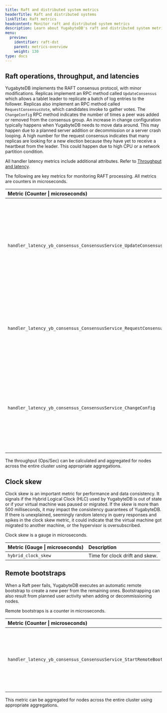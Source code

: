 ```yaml
---
title: Raft and distributed system metrics
headerTitle: Raft and distributed systems
linkTitle: Raft metrics
headcontent: Monitor raft and distributed system metrics
description: Learn about YugabyteDB's raft and distributed system metrics, and how to select and use the metrics.
menu:
  preview:
    identifier: raft-dst
    parent: metrics-overview
    weight: 130
type: docs
---
```


## Raft operations, throughput, and latencies

YugabyteDB implements the RAFT consensus protocol, with minor modifications. Replicas implement an RPC method called `UpdateConsensus` which allows a tablet leader to replicate a batch of log entries to the follower. Replicas also implement an RPC method called `RequestConsensusVote`, which candidates invoke to gather votes. The `ChangeConfig` RPC method indicates the number of times a peer was added or removed from the consensus group. An increase in change configuration typically happens when YugabyteDB needs to move data around. This may happen due to a planned server addition or decommission or a server crash looping. A high number for the request consensus indicates that many replicas are looking for a new election because they have yet to receive a heartbeat from the leader. This could happen due to high CPU or a network partition condition.

All handler latency metrics include additional attributes. Refer to [Throughput and latency](../throughput/).

The following are key metrics for monitoring RAFT processing. All metrics are counters in microseconds.

| Metric (Counter \| microseconds) | Description |
| :----- | :--- |
| `handler_latency_yb_consensus_ConsensusService_UpdateConsensus` | Time to replicate a batch of log entries from the leader to the follower. Includes the total count of the RPC method being invoked.
| `handler_latency_yb_consensus_ConsensusService_RequestConsensusVotes` | Time by candidates to gather votes. Includes the total count of the RPC method being invoked.
| `handler_latency_yb_consensus_ConsensusService_ChangeConfig` | Time by candidates to add or remove a peer from the Raft group. Includes the total count of the RPC method being invoked.

<!-- | Metrics | Unit | Type | Description |
| :------ | :--- | :--- | :---------- |
| `handler_latency_yb_consensus_ConsensusService_UpdateConsensus` | microseconds | counter | The time in microseconds to replicate a batch of log entries from the leader to the follower. This metric includes the total count of the RPC method being invoked. |
| `handler_latency_yb_consensus_ConsensusService_RequestConsensusVotes` | microseconds | counter | The time in microseconds by candidates to gather votes. This metric includes the total count of the RPC method being invoked. |
| `handler_latency_yb_consensus_ConsensusService_ChangeConfig` | microseconds | counter | The time in microseconds by candidates to add or remove a peer from the Raft group. This metric includes the total count of the RPC method being invoked. | -->

The throughput (Ops/Sec) can be calculated and aggregated for nodes across the entire cluster using appropriate aggregations.

## Clock skew

Clock skew is an important metric for performance and data consistency. It signals if the Hybrid Logical Clock (HLC) used by YugabyteDB is out of state or if your virtual machine was paused or migrated. If the skew is more than 500 milliseconds, it may impact the consistency guarantees of YugabyteDB. If there is unexplained, seemingly random latency in query responses and spikes in the clock skew metric, it could indicate that the virtual machine got migrated to another machine, or the hypervisor is oversubscribed.

Clock skew is a gauge in microseconds.

| Metric (Gauge \| microseconds) | Description |
| :--- | :--- |
| `hybrid_clock_skew`| Time for clock drift and skew.

<!-- | Metrics | Unit | Type | Description |
| :------ | :--- | :--- | :---------- |
| `hybrid_clock_skew` | microseconds | gauge | The time in microseconds for clock drift and skew. | -->

## Remote bootstraps

When a Raft peer fails, YugabyteDB executes an automatic remote bootstrap to create a new peer from the remaining ones. Bootstrapping can also result from planned user activity when adding or decommissioning nodes.

Remote bootstraps is a counter in microseconds.

| Metric (Counter \| microseconds) | Description |
| :--- | :--- |
| `handler_latency_yb_consensus_ConsensusService_StartRemoteBootstrap` | Time to remote bootstrap a new Raft peer. Includes the total count of remote bootstrap connections.

<!-- | Metrics | Unit | Type | Description |
| :------ | :--- | :--- | :---------- |
| `handler_latency_yb_consensus_ConsensusService_StartRemoteBootstrap` | microseconds | counter | The time in microseconds to remote bootstrap a new Raft peer. This metric includes the total count of remote bootstrap connections. | -->

This metric can be aggregated for nodes across the entire cluster using appropriate aggregations.
